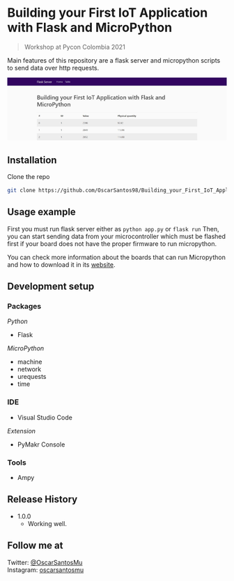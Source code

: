 # Building your First IoT Application with Flask and MicroPython

> Workshop at Pycon Colombia 2021

Main features of this repository are a flask server and micropython scripts to send data over http requests.

![](static/demo.JPG)

## Installation

Clone the repo
   ```sh
   git clone https://github.com/OscarSantos98/Building_your_First_IoT_Application_with_Flask_and_MicroPython.git
   ```

## Usage example

First you must run flask server either as ```python app.py``` or ```flask run``` Then, you can start sending data from your microcontroller which must be flashed first if your board does not have the proper firmware to run micropython.

You can check more information about the boards that can run Micropython and how to download it in its [website](https://micropython.org/).

## Development setup

### Packages

*Python*
- Flask

*MicroPython*
- machine
- network
- urequests
- time

### IDE

- Visual Studio Code

*Extension*
- PyMakr Console

### Tools
- Ampy

## Release History

* 1.0.0
    * Working well.

## Follow me at

Twitter: [@OscarSantosMu](https://twitter.com/OscarSantosMu)  
Instagram: [oscarsantosmu](https://instagram.com/oscarsantosmu)


